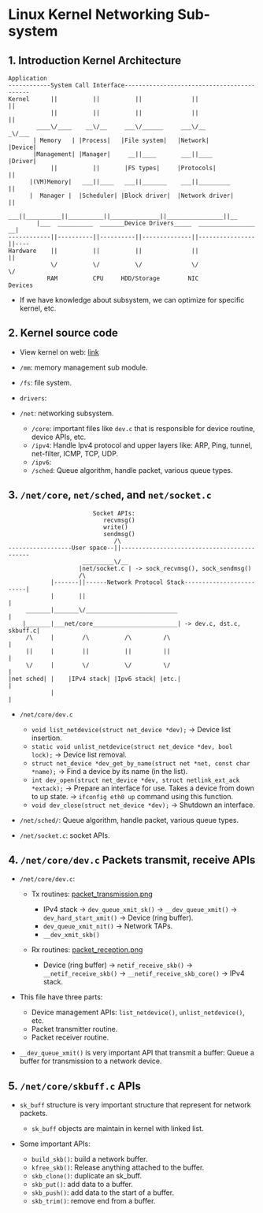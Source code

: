 # Linux Kernel Networking Sub-system

## 1. Introduction Kernel Architecture

```text
Application
------------System Call Interface-------------------------------------------
Kernel      ||          ||          ||              ||                ||
            ||          ||          ||              ||                || 
        ____\/____    __\/__     ___\/______     ___\/__             _\/___
       | Memory   | |Process|   |File system|   |Network|           |Device|
       |Management| |Manager|     __||____       ___||____          |Driver|
            ||          ||       |FS types|     |Protocols|           ||
      |(VM)Memory|   ___||____   ___||_______    ___||_________       ||  
      |  Manager |  |Scheduler| |Block driver|  |Network driver|      ||
         ___||__________||__________||______________||________________||__
        |___  __________  _______Device Drivers_____  ________________  __|       
------------||----------||----------||--------------||----------------||----
Hardware    ||          ||          ||              ||                ||
            \/          \/          \/              \/                \/
           RAM          CPU     HDD/Storage        NIC              Devices
```

- If we have knowledge about subsystem, we can optimize for specific kernel, etc.

## 2. Kernel source code

- View kernel on web: [link](https://elixir.bootlin.com/linux/v6.7-rc8/source)

- `/mm`: memory management sub module.
- `/fs`: file system.
- `drivers`:
- `/net`: networking subsystem.
  - `/core`: important files like `dev.c` that is responsible for device routine, device APIs, etc.
  - `/ipv4`: Handle Ipv4 protocol and upper layers like: ARP, Ping, tunnel, net-filter, ICMP, TCP, UDP.
  - `/ipv6`:
  - `/sched`: Queue algorithm, handle packet, various queue types.

## 3. `/net/core`, `net/sched`, and `net/socket.c`

```text
                        Socket APIs:
                           recvmsg()
                           write()
                           sendmsg()
                              /\
------------------User space--||--------------------------------------------
                     _________\/__
                    |net/socket.c | -> sock_recvmsg(), sock_sendmsg()
                    /\
            |-------||------Network Protocol Stack-------------------------|
            |       ||                                                     |
     _______|_______\/__________________________                           |
    |_______|___net/core________________________| -> dev.c, dst.c, skbuff.c|
     /\     |        /\          /\         /\                             |
     ||     |        ||          ||         ||                             |
     \/     |        \/          \/         \/                             |
|net sched| |    |IPv4 stack| |Ipv6 stack| |etc.|                          |
            |                                                              |
```

- `/net/core/dev.c`
  - `void list_netdevice(struct net_device *dev);` -> Device list insertion.
  - `static void unlist_netdevice(struct net_device *dev, bool lock);` -> Device list removal.
  - `struct net_device *dev_get_by_name(struct net *net, const char *name);` -> Find a device by its name (in the list).
  - `int dev_open(struct net_device *dev, struct netlink_ext_ack *extack);` -> Prepare an interface for use. Takes a device from down to up state. -> `ifconfig eth0 up` command using this function.
  - `void dev_close(struct net_device *dev);` -> Shutdown an interface.

- `/net/sched/`: Queue algorithm, handle packet, various queue types.
- `/net/socket.c`: socket APIs.

## 4. `/net/core/dev.c` Packets transmit, receive APIs

- `/net/core/dev.c`:
  - Tx routines: [packet_transmission.png](../resources/packet_transmission.png)
    - IPv4 stack -> `dev_queue_xmit_sk()` -> `__dev_queue_xmit()` -> `dev_hard_start_xmit()` -> Device (ring buffer).
    - `dev_queue_xmit_nit()` -> Network TAPs.
    - `__dev_xmit_skb()`

  - Rx routines: [packet_reception.png](../resources/packet_reception.png)
    - Device (ring buffer) -> `netif_receive_skb()` -> `__netif_receive_skb()` -> `__netif_receive_skb_core()` -> IPv4 stack.

- This file have three parts:
  - Device management APIs: `list_netdevice()`, `unlist_netdevice()`, etc.
  - Packet transmitter routine.
  - Packet receiver routine.

- `__dev_queue_xmit()` is very important API that transmit a buffer: Queue a buffer for transmission to a network device.

## 5. `/net/core/skbuff.c` APIs

- `sk_buff` structure is very important structure that represent for network packets.
  - `sk_buff` objects are maintain in kernel with linked list.

- Some important APIs:
  - `build_skb()`: build a network buffer.
  - `kfree_skb()`: Release anything attached to the buffer.
  - `skb_clone()`: duplicate an sk_buff.
  - `skb_put()`: add data to a buffer.
  - `skb_push()`: add data to the start of a buffer.
  - `skb_trim()`: remove end from a buffer.
